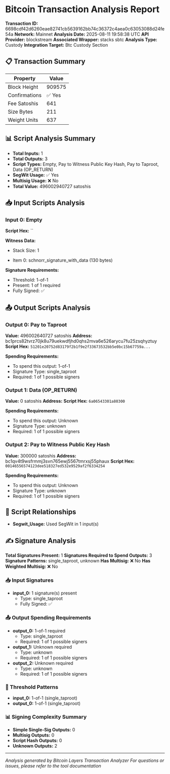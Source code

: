 # Bitcoin Transaction Analysis Report

**Transaction ID:** 6698cdf42d6260eae82741cb5639162bb74c36372c4aea0c63053088d24fe54a
**Network:** Mainnet
**Analysis Date:** 2025-08-11 19:58:38 UTC
**API Provider:** blockstream
**Associated Wrapper:** stacks sbtc
**Analysis Type:** Custody
**Integration Target:** Btc Custody Section

## 📋 Transaction Summary

| Property | Value |
|----------|-------|
| Block Height | 909575 |
| Confirmations | ✅ Yes |
| Fee Satoshis | 641 |
| Size Bytes | 211 |
| Weight Units | 637 |


## 📊 Script Analysis Summary

- **Total Inputs:** 1
- **Total Outputs:** 3
- **Script Types:** Empty, Pay to Witness Public Key Hash, Pay to Taproot, Data (OP_RETURN)
- **SegWit Usage:** ✅ Yes
- **Multisig Usage:** ❌ No
- **Total Value:** 496002940727 satoshis

## 📥 Input Scripts Analysis

### Input 0: Empty

**Script Hex:** ``

**Witness Data:**
- Stack Size: 1

- Item 0: schnorr_signature_with_data (130 bytes)

**Signature Requirements:**
- Threshold: 1-of-1
- Present: 1 of 1 required
- Fully Signed: ✅

## 📤 Output Scripts Analysis

### Output 0: Pay to Taproot

**Value:** 496002640727 satoshis
**Address:** bc1prcs82tvrz70jk8u79uekwdfjhd0qhs2mva6e526arycu7fu25zsqhyztuy
**Script Hex:** `51201e20752d83179f2b1f9e2f33673532bb5e0bc15b67759a...`

**Spending Requirements:**
- To spend this output: 1-of-1
- Signature Type: single_taproot
- Required: 1 of 1 possible signers

### Output 1: Data (OP_RETURN)

**Value:** 0 satoshis
**Address:** 
**Script Hex:** `6a06543301a80300`

**Spending Requirements:**
- To spend this output: Unknown
- Signature Type: unknown
- Required: 1 of 1 possible signers

### Output 2: Pay to Witness Public Key Hash

**Value:** 300000 satoshis
**Address:** bc1qv4t9wsfrmmj3svn765ewj5567tmrxsj55phaux
**Script Hex:** `00146556574123dee518327ed532e9529af2f6334254`

**Spending Requirements:**
- To spend this output: Unknown
- Signature Type: unknown
- Required: 1 of 1 possible signers

## 🔗 Script Relationships

- **Segwit_Usage:** Used SegWit in 1 input(s)

## ✍️ Signature Analysis

**Total Signatures Present:** 1
**Signatures Required to Spend Outputs:** 3
**Signature Patterns:** single_taproot, unknown
**Has Multisig:** ❌ No
**Has Weighted Multisig:** ❌ No

### 📥 Input Signatures

- **input_0:** 1 signature(s) present
  - Type: single_taproot
  - Fully Signed: ✅

### 📤 Output Spending Requirements

- **output_0:** 1-of-1 required
  - Type: single_taproot
  - Required: 1 of 1 possible signers
- **output_1:** Unknown required
  - Type: unknown
  - Required: 1 of 1 possible signers
- **output_2:** Unknown required
  - Type: unknown
  - Required: 1 of 1 possible signers

### 🎯 Threshold Patterns

- **input_0:** 1-of-1 (single_taproot)
- **output_0:** 1-of-1 (single_taproot)

### 📊 Signing Complexity Summary

- **Simple Single-Sig Outputs:** 0
- **Multisig Outputs:** 0
- **Script Hash Outputs:** 0
- **Unknown Outputs:** 2

---

*Analysis generated by Bitcoin Layers Transaction Analyzer*
*For questions or issues, please refer to the tool documentation*